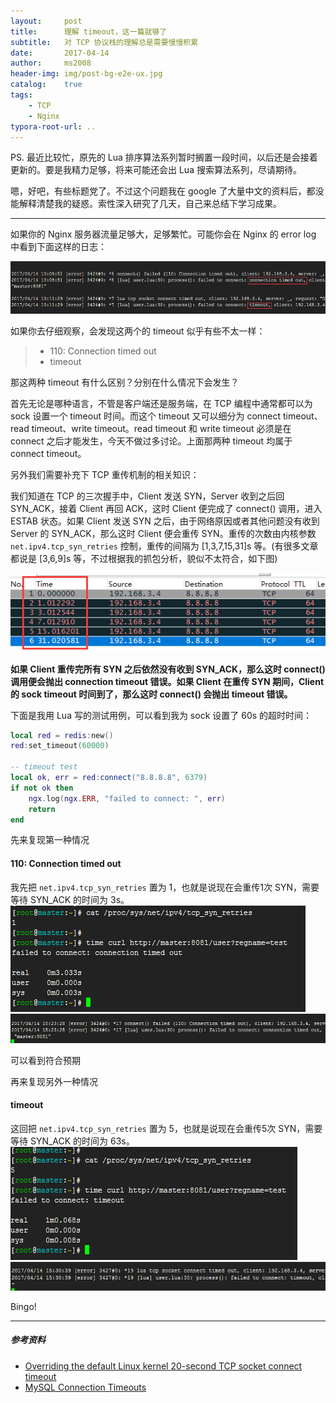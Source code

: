 ```yaml
---
layout:     post
title:      理解 timeout，这一篇就够了
subtitle:   对 TCP 协议栈的理解总是需要慢慢积累
date:       2017-04-14
author:     ms2008
header-img: img/post-bg-e2e-ux.jpg
catalog:    true
tags:
    - TCP
    - Nginx
typora-root-url: ..
---
```


PS. 最近比较忙，原先的 Lua 排序算法系列暂时搁置一段时间，以后还是会接着更新的。要是我精力足够，将来可能还会出 Lua 搜索算法系列，尽请期待。

嗯，好吧，有些标题党了。不过这个问题我在 google 了大量中文的资料后，都没能解释清楚我的疑惑。索性深入研究了几天，自己来总结下学习成果。

----

如果你的 Nginx 服务器流量足够大，足够繁忙。可能你会在 Nginx 的 error log 中看到下面这样的日志：

![Alt text](/img/in-post/nginx_timeout.png)

如果你去仔细观察，会发现这两个的 timeout 似乎有些不太一样：

> - 110: Connection timed out
> - timeout

那这两种 timeout 有什么区别？分别在什么情况下会发生？

首先无论是哪种语言，不管是客户端还是服务端，在 TCP 编程中通常都可以为 sock 设置一个 timeout 时间。而这个 timeout 又可以细分为 connect timeout、read timeout、write timeout。read timeout 和 write timeout 必须是在 connect 之后才能发生，今天不做过多讨论。上面那两种 timeout 均属于 connect timeout。

另外我们需要补充下 TCP 重传机制的相关知识：

我们知道在 TCP 的三次握手中，Client 发送 SYN，Server 收到之后回 SYN_ACK，接着 Client 再回 ACK，这时 Client 便完成了 connect() 调用，进入 ESTAB 状态。如果 Client 发送 SYN 之后，由于网络原因或者其他问题没有收到 Server 的 SYN_ACK，那么这时 Client 便会重传 SYN。重传的次数由内核参数 `net.ipv4.tcp_syn_retries` 控制，重传的间隔为 [1,3,7,15,31]s 等。(有很多文章都说是 [3,6,9]s 等，不过根据我的抓包分析，貌似不太符合，如下图)

![Alt text](/img/in-post/syn_retry.png)

**如果 Client 重传完所有 SYN 之后依然没有收到 SYN_ACK，那么这时 connect() 调用便会抛出 connection timeout 错误。如果 Client 在重传 SYN 期间，Client 的 sock timeout 时间到了，那么这时 connect() 会抛出 timeout 错误。**

下面是我用 Lua 写的测试用例，可以看到我为 sock 设置了 60s 的超时时间：

```lua
local red = redis:new()
red:set_timeout(60000)

-- timeout test
local ok, err = red:connect("8.8.8.8", 6379)
if not ok then
    ngx.log(ngx.ERR, "failed to connect: ", err)
    return
end
```

先来复现第一种情况

#### 110: Connection timed out

我先把 `net.ipv4.tcp_syn_retries` 置为 1，也就是说现在会重传1次 SYN，需要等待 SYN_ACK 的时间为 3s。
![Alt text](/img/in-post/connection_timeout_1.png)
![Alt text](/img/in-post/connection_timeout_2.png)

可以看到符合预期

再来复现另外一种情况

#### timeout

这回把 `net.ipv4.tcp_syn_retries` 置为 5，也就是说现在会重传5次 SYN，需要等待 SYN_ACK 的时间为 63s。
![Alt text](/img/in-post/connect_timeout_1.png)
![Alt text](/img/in-post/connect_timeout_2.png)

Bingo!

----

##### 参考资料

* [Overriding the default Linux kernel 20-second TCP socket connect timeout](http://www.sekuda.com/overriding_the_default_linux_kernel_20_second_tcp_socket_connect_timeout)
* [MySQL Connection Timeouts](https://www.percona.com/blog/2011/04/19/mysql-connection-timeouts/)
